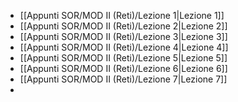 - [[Appunti SOR/MOD II (Reti)/Lezione 1|Lezione 1]]
- [[Appunti SOR/MOD II (Reti)/Lezione 2|Lezione 2]]
- [[Appunti SOR/MOD II (Reti)/Lezione 3|Lezione 3]]
- [[Appunti SOR/MOD II (Reti)/Lezione 4|Lezione 4]]
- [[Appunti SOR/MOD II (Reti)/Lezione 5|Lezione 5]]
- [[Appunti SOR/MOD II (Reti)/Lezione 6|Lezione 6]]
- [[Appunti SOR/MOD II (Reti)/Lezione 7|Lezione 7]]
- 